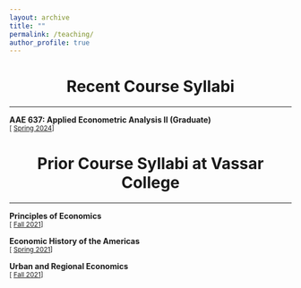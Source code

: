 ```yaml
---
layout: archive
title: ""
permalink: /teaching/
author_profile: true
---
```


<h1 id="-syllabi-">
	<center> Recent Course Syllabi</center>
</h1>
<hr>

<p><strong>AAE 637: Applied Econometric Analysis II (Graduate)</strong>
<br>
<small>[ <a href="/files/AAE637_2024.1_SpringSyllabus.pdf">Spring 2024</a>] </small>
<p>

<h1 id="-syllabi-">
	<center> Prior Course Syllabi at Vassar College</center>
</h1>
<hr>

<p><strong>Principles of Economics</strong>
<br>
<small>[ <a href="/files/Econ102Syllabus_Fall2021.pdf">Fall 2021</a>] </small>
<p>


<p><strong>Economic History of the Americas</strong>
<br>
<small>[ <a href="/files/Syllabus_277DevAmerEconomy_Spr21.pdf">Spring 2021</a>] </small>
<p>


<p><strong>Urban and Regional Economics</strong>
<br>
<small>[ <a href="/files/Syllabus_318UrbanEcon_Fall21.pdf">Fall 2021</a>] </small>
<p>